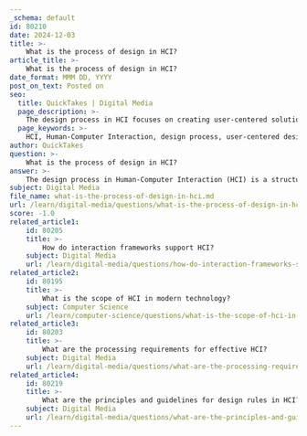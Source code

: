 ```yaml
---
_schema: default
id: 80210
date: 2024-12-03
title: >-
    What is the process of design in HCI?
article_title: >-
    What is the process of design in HCI?
date_format: MMM DD, YYYY
post_on_text: Posted on
seo:
  title: QuickTakes | Digital Media
  page_description: >-
    The design process in HCI focuses on creating user-centered solutions through understanding users, iterative design, prototyping, and usability testing.
  page_keywords: >-
    HCI, Human-Computer Interaction, design process, user-centered design, UCD, interaction design, IxD, prototyping, user feedback, iterative design, task analysis, design principles
author: QuickTakes
question: >-
    What is the process of design in HCI?
answer: >-
    The design process in Human-Computer Interaction (HCI) is a structured approach that focuses on creating user-centered solutions. It involves several key stages and principles that guide designers in developing effective and intuitive interfaces. Here’s an overview of the process:\n\n1. **User-Centered Design (UCD)**: At the core of HCI design is the user-centered design approach, which prioritizes the needs, preferences, and behaviors of users throughout the design process. This iterative framework ensures that users are involved from the early stages of design through testing and evaluation, leading to products that are intuitive and satisfying.\n\n2. **Understanding Users and Tasks**: The first step in the design process is to gain a deep understanding of the users and the tasks they perform. This involves observing users in their natural environments, studying their cognitive and behavioral characteristics, and analyzing the specific activities they engage in while interacting with a product or service.\n\n3. **Interaction Design (IxD) Process**: The IxD process consists of five stages:\n   - **Discovering User Needs**: Identifying what users require from the product.\n   - **Analyzing User Needs**: Understanding and categorizing these needs.\n   - **Designing a Potential Solution**: Creating initial design concepts that address user needs.\n   - **Prototyping**: Developing prototypes to visualize and test design ideas.\n   - **Implementing and Deploying**: Finalizing the design and launching the product.\n\n4. **Prototyping and User Feedback**: Prototyping is a critical component of the design process, allowing designers to create tangible representations of their ideas. User feedback is gathered through usability testing and feedback sessions, which help identify usability issues and validate design decisions.\n\n5. **Iterative Design**: The design process is iterative, meaning that designers continuously refine their solutions based on user feedback and testing results. This iterative cycle helps ensure that the final product meets user expectations and requirements.\n\n6. **Task Analysis**: Task analysis is an essential part of the design process, where specific user tasks are broken down to understand the interactions required. Engineering Task Models (ETMs) can be used to represent these tasks systematically.\n\n7. **Design Paradigms and Principles**: HCI design is informed by various design paradigms and principles, such as discoverability, feedback, and conceptual models. These principles guide the creation of user-friendly interfaces that facilitate effective interaction between humans and technology.\n\nIn summary, the design process in HCI is a comprehensive and user-focused approach that combines understanding user needs, iterative design, prototyping, and usability testing to create effective interactive systems. This process not only enhances user satisfaction but also ensures that the final product is functional and aligns with users' expectations.
subject: Digital Media
file_name: what-is-the-process-of-design-in-hci.md
url: /learn/digital-media/questions/what-is-the-process-of-design-in-hci
score: -1.0
related_article1:
    id: 80205
    title: >-
        How do interaction frameworks support HCI?
    subject: Digital Media
    url: /learn/digital-media/questions/how-do-interaction-frameworks-support-hci
related_article2:
    id: 80195
    title: >-
        What is the scope of HCI in modern technology?
    subject: Computer Science
    url: /learn/computer-science/questions/what-is-the-scope-of-hci-in-modern-technology
related_article3:
    id: 80203
    title: >-
        What are the processing requirements for effective HCI?
    subject: Digital Media
    url: /learn/digital-media/questions/what-are-the-processing-requirements-for-effective-hci
related_article4:
    id: 80219
    title: >-
        What are the principles and guidelines for design rules in HCI?
    subject: Digital Media
    url: /learn/digital-media/questions/what-are-the-principles-and-guidelines-for-design-rules-in-hci
---
```


&nbsp;